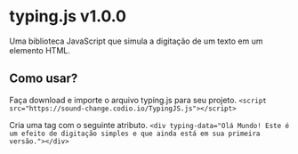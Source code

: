 # typing.js v1.0.0

Uma biblioteca JavaScript que simula a digitação de um texto em um elemento HTML.

## Como usar?

Faça download e importe o arquivo typing.js para seu projeto.
`<script src="https://sound-change.codio.io/TypingJS.js"></script>`

Cria uma tag com o seguinte atributo.
`<div typing-data="Olá Mundo! Este é um efeito de digitação simples e que ainda está em sua primeira versão."></div>`
